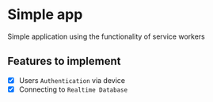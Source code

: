 # Simple app

Simple application using the functionality of service workers

## Features to implement

- [x] Users `Authentication` via device
- [x] Connecting to `Realtime Database`